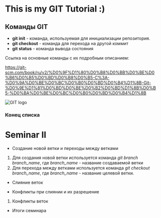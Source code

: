 # This is my GIT Tutorial :)

## Команды GIT

* **git init** - команда, используемая для инициализации репозитория.
* **git checkout** - команда для перехода на другой коммит
* **git status** - команда вывода состояния

Ссылка на основные команды с их подробным описанием:

https://git-scm.com/book/ru/v2/%D0%9F%D1%80%D0%B8%D0%BB%D0%BE%D0%B6%D0%B5%D0%BD%D0%B8%D0%B5-C%3A-%D0%9A%D0%BE%D0%BC%D0%B0%D0%BD%D0%B4%D1%8B-Git-%D0%9E%D1%81%D0%BD%D0%BE%D0%B2%D0%BD%D1%8B%D0%B5-%D0%BA%D0%BE%D0%BC%D0%B0%D0%BD%D0%B4%D1%8B

![GIT logo](https://upload.wikimedia.org/wikipedia/commons/6/66/Git-logo-black.svg)

### Конец списка

# Seminar II

* Создание новой ветки и переходы между ветками

1. Для создания новой ветки используется команда *git branch branch_name*, где *branch_name* - название создаваемой ветки
2. Для перехода между ветками используется команда *git checkout branch_name*, где *branch_name* - название целевой ветки. 

* Слияние веток

* Конфликты при слиянии и их разрешение

1. Конфликты веток

* Итоги семинара